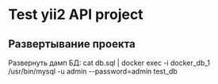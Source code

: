 # Test yii2 API project

## Развертывание проекта

Развернуть дамп БД: cat db.sql | docker exec -i docker_db_1 /usr/bin/mysql -u admin --password=admin test_db